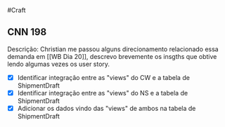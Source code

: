 #Craft 

## CNN 198

Descrição: Christian me passou alguns direcionamento relacionado essa demanda em [[WB Dia 20]], descrevo brevemente os insgths que obtive lendo algumas vezes os user story.

- [x] Identificar integração entre as "views" do CW e a tabela de ShipmentDraft
- [x] Identificar integração entre as "views" do NS e a tabela de ShipmentDraft
- [x] Adicionar os dados vindo das "views" de ambos na tabela de ShipmentDraft